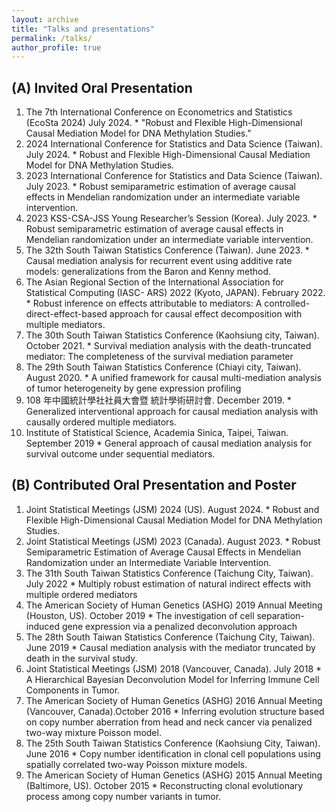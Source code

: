 ```yaml
---
layout: archive
title: "Talks and presentations"
permalink: /talks/
author_profile: true
---
```


(A) Invited Oral Presentation
-----
  1. The 7th International Conference on Econometrics and Statistics (EcoSta 2024) July 2024.
    * "Robust and Flexible High-Dimensional Causal Mediation Model for DNA Methylation Studies."
  2. 2024 International Conference for Statistics and Data Science (Taiwan). July 2024.
    * Robust and Flexible High-Dimensional Causal Mediation Model for DNA Methylation Studies.
  3. 2023 International Conference for Statistics and Data Science (Taiwan). July 2023.
    * Robust semiparametric estimation of average causal effects in Mendelian randomization under an intermediate variable intervention.
  4. 2023 KSS-CSA-JSS Young Researcher’s Session (Korea). July 2023.
    * Robust semiparametric estimation of average causal effects in Mendelian randomization under an intermediate variable intervention.
  5. The 32th South Taiwan Statistics Conference (Taiwan). June 2023.
    * Causal mediation analysis for recurrent event using additive rate models: generalizations from the Baron and Kenny method.
  6. The Asian Regional Section of the International Association for Statistical Computing (IASC- ARS) 2022 (Kyoto, JAPAN). February 2022.
    * Robust inference on effects attributable to mediators: A controlled-direct-effect-based approach for causal effect decomposition with multiple mediators.
  7. The 30th South Taiwan Statistics Conference (Kaohsiung city, Taiwan). October 2021.
    * Survival mediation analysis with the death-truncated mediator: The completeness of the survival mediation parameter
  8. The 29th South Taiwan Statistics Conference (Chiayi city, Taiwan). August 2020.
    * A unified framework for causal multi-mediation analysis of tumor heterogeneity by gene
    expression profiling
  9. 108 年中國統計學社社員大會暨 統計學術研討會. December 2019.
    * Generalized interventional approach for causal mediation analysis with causally ordered multiple
    mediators.
  10. Institute of Statistical Science, Academia Sinica, Taipei, Taiwan. September 2019
    * General approach of causal mediation analysis for survival outcome under sequential mediators.


(B) Contributed Oral Presentation and Poster
-----
  1. Joint Statistical Meetings (JSM) 2024 (US). August 2024.
    * Robust and Flexible High-Dimensional Causal Mediation Model for DNA Methylation Studies.
  2. Joint Statistical Meetings (JSM) 2023 (Canada). August 2023.
    * Robust Semiparametric Estimation of Average Causal Effects in Mendelian Randomization under an Intermediate Variable Intervention.
  3. The 31th South Taiwan Statistics Conference (Taichung City, Taiwan). July 2022
    * Multiply robust estimation of natural indirect effects with multiple ordered mediators
  4. The American Society of Human Genetics (ASHG) 2019 Annual Meeting (Houston, US). October 2019
    * The investigation of cell separation-induced gene expression via a penalized deconvolution approach
  5. The 28th South Taiwan Statistics Conference (Taichung City, Taiwan). June 2019
    * Causal mediation analysis with the mediator truncated by death in the survival study.
  6. Joint Statistical Meetings (JSM) 2018 (Vancouver, Canada). July 2018
    * A Hierarchical Bayesian Deconvolution Model for Inferring Immune Cell Components in Tumor.
  7. The American Society of Human Genetics (ASHG) 2016 Annual Meeting (Vancouver, Canada).October 2016
    * Inferring evolution structure based on copy number aberration from head and neck cancer via penalized two-way mixture Poisson model.
  8. The 25th South Taiwan Statistics Conference (Kaohsiung City, Taiwan). June 2016
    * Copy number identification in clonal cell populations using spatially correlated two-way Poisson mixture models.
  9. The American Society of Human Genetics (ASHG) 2015 Annual Meeting (Baltimore, US). October 2015
    * Reconstructing clonal evolutionary process among copy number variants in tumor.
